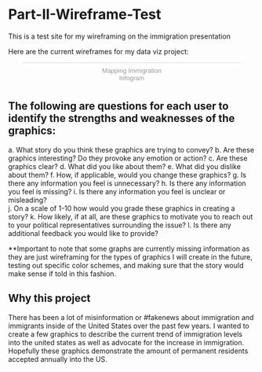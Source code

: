 # Part-II-Wireframe-Test
This is a test site for my wireframing on the immigration presentation


Here are the current wireframes for my data viz project: 

<div class="infogram-embed" data-id="ba8a1764-c0de-4bc3-8125-ba1d34f0f6cc" data-type="interactive" data-title="Mapping Immigration "></div><script>!function(e,i,n,s){var t="InfogramEmbeds",d=e.getElementsByTagName("script")[0];if(window[t]&&window[t].initialized)window[t].process&&window[t].process();else if(!e.getElementById(n)){var o=e.createElement("script");o.async=1,o.id=n,o.src="https://e.infogram.com/js/dist/embed-loader-min.js",d.parentNode.insertBefore(o,d)}}(document,0,"infogram-async");</script><div style="padding:8px 0;font-family:Arial!important;font-size:13px!important;line-height:15px!important;text-align:center;border-top:1px solid #dadada;margin:0 30px"><a href="https://infogram.com/ba8a1764-c0de-4bc3-8125-ba1d34f0f6cc" style="color:#989898!important;text-decoration:none!important;" target="_blank">Mapping Immigration </a><br><a href="https://infogram.com" style="color:#989898!important;text-decoration:none!important;" target="_blank" rel="nofollow">Infogram</a></div>

## The following are questions for each user to identify the strengths and weaknesses of the graphics: 

a.	What story do you think these graphics are trying to convey? 
b.	Are these graphics interesting? Do they provoke any emotion or action?
c.  Are these graphics clear? 
d.	What did you like about them? 
e.	What did you dislike about them? 
f.	How, if applicable, would you change these graphics? 
g.	Is there any information you feel is unnecessary? 
h.	Is there any information you feel is missing? 
i.	Is there any information you feel is unclear or misleading?  
j.	On a scale of 1-10 how would you grade these graphics in creating a story? 
k.	How likely, if at all, are these graphics to motivate you to reach out to your political representatives surrounding the issue?
l.	Is there any additional feedback you would like to provide?

**Important to note that some graphs are currently missing information as they are just wireframing for the types of graphics I will create in the future, testing out specific color schemes, and making sure that the story would make sense if told in this fashion. 

## Why this project

There has been a lot of misinformation or #fakenews about immigration and immigrants inside of the United States over the past few years. I wanted to create a few graphics to describe the current trend of immigration levels into the united states as well as advocate for the increase in immigration. Hopefully these graphics demonstrate the amount of permanent residents accepted annually into the US. 


